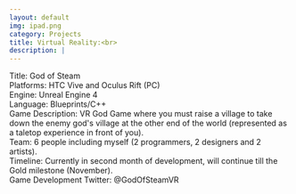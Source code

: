 ```yaml
---
layout: default
img: ipad.png
category: Projects
title: Virtual Reality:<br>
description: |
---
```

Title: God of Steam
<br>Platforms: HTC Vive and Oculus Rift (PC)
<br>Engine: Unreal Engine 4
<br>Language: Blueprints/C++
<br>Game Description: VR God Game where you must raise a village to take down the enemy god's village at the other end of the world (represented as a taletop experience in front of you).
<br>Team: 6 people including myself (2 programmers, 2 designers and 2 artists).
<br>Timeline: Currently in second month of development, will continue till the Gold milestone (November).
<br>Game Development Twitter: @GodOfSteamVR